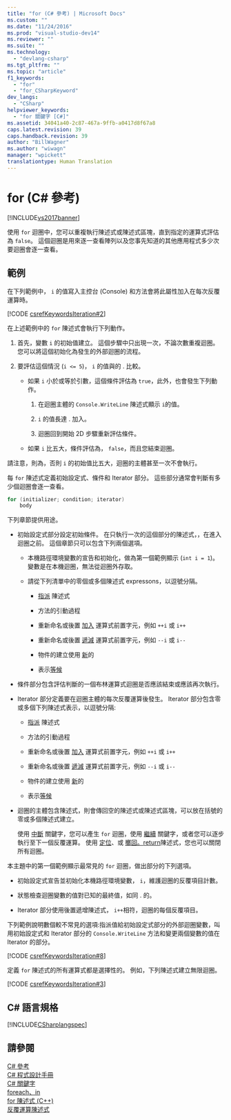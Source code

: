```yaml
---
title: "for (C# 參考) | Microsoft Docs"
ms.custom: ""
ms.date: "11/24/2016"
ms.prod: "visual-studio-dev14"
ms.reviewer: ""
ms.suite: ""
ms.technology: 
  - "devlang-csharp"
ms.tgt_pltfrm: ""
ms.topic: "article"
f1_keywords: 
  - "for"
  - "for_CSharpKeyword"
dev_langs: 
  - "CSharp"
helpviewer_keywords: 
  - "for 關鍵字 [C#]"
ms.assetid: 34041a40-2c87-467a-9ffb-a0417d8f67a8
caps.latest.revision: 39
caps.handback.revision: 39
author: "BillWagner"
ms.author: "wiwagn"
manager: "wpickett"
translationtype: Human Translation
---
```

# for (C# 參考)
[!INCLUDE[vs2017banner](../../../csharp/includes/vs2017banner.md)]

使用 `for` 迴圈中，您可以重複執行陳述式或陳述式區塊，直到指定的運算式評估為 `false`。  這個迴圈是用來逐一查看陣列以及您事先知道的其他應用程式多少次要迴圈會逐一查看。  
  
## 範例  
 在下列範例中， `i` 的值寫入主控台 \(Console\) 和方法會將此屬性加入在每次反覆運算時。  
  
 [!CODE [csrefKeywordsIteration#2](../CodeSnippet/VS_Snippets_VBCSharp/csrefKeywordsIteration#2)]  
  
 在上述範例中的 `for` 陳述式會執行下列動作。  
  
1.  首先，變數 `i` 的初始值建立。  這個步驟中只出現一次，不論次數重複迴圈。  您可以將這個初始化為發生的外部迴圈的流程。  
  
2.  要評估這個情況 \(`i <= 5`\)， `i` 的值與的 . 比較。  
  
    -   如果 `i` 小於或等於引數，這個條件評估為 `true`，此外，也會發生下列動作。  
  
        1.  在迴圈主體的 `Console.WriteLine` 陳述式顯示 `i`的值。  
  
        2.  `i` 的值長達 . 加入。  
  
        3.  迴圈回到開始 2D 步驟重新評估條件。  
  
    -   如果 `i` 比五大，條件評估為， `false`，而且您結束迴圈。  
  
 請注意，則為，否則 `i` 的初始值比五大，迴圈的主體甚至一次不會執行。  
  
 每 `for` 陳述式定義初始設定式、條件和 Iterator 部分。  這些部分通常會判斷有多少個迴圈會逐一查看。  
  
```c#  
for (initializer; condition; iterator)  
    body  
```  
  
 下列章節提供用途。  
  
-   初始設定式部分設定初始條件。  在只執行一次的這個部分的陳述式，，在進入迴圈之前。  這個章節只可以包含下列兩個選項。  
  
    -   本機路徑環境變數的宣告和初始化，做為第一個範例顯示 \(`int i = 1`\)。  變數是在本機迴圈，無法從迴圈外存取。  
  
    -   請從下列清單中的零個或多個陳述式 expressons，以逗號分隔。  
  
        -   [指派](../../../csharp/language-reference/operators/assignment-operator.md) 陳述式  
  
        -   方法的引動過程  
  
        -   重新命名或後置 [加入](../../../csharp/language-reference/operators/increment-operator.md) 運算式前置字元，例如 `++i` 或 `i++`  
  
        -   重新命名或後置 [遞減](../../../csharp/language-reference/operators/decrement-operator.md) 運算式前置字元，例如 `--i` 或 `i--`  
  
        -   物件的建立使用 [新](../../../csharp/language-reference/keywords/new-operator.md)的  
  
        -   表示[等候](../../../csharp/language-reference/keywords/await.md)  
  
-   條件部分包含評估判斷的一個布林運算式迴圈是否應該結束或應該再次執行。  
  
-   Iterator 部分定義要在迴圈主體的每次反覆運算後發生。  Iterator 部分包含零或多個下列陳述式表示，以逗號分隔:  
  
    -   [指派](../../../csharp/language-reference/operators/assignment-operator.md) 陳述式  
  
    -   方法的引動過程  
  
    -   重新命名或後置 [加入](../../../csharp/language-reference/operators/increment-operator.md) 運算式前置字元，例如 `++i` 或 `i++`  
  
    -   重新命名或後置 [遞減](../../../csharp/language-reference/operators/decrement-operator.md) 運算式前置字元，例如 `--i` 或 `i--`  
  
    -   物件的建立使用 [新](../../../csharp/language-reference/keywords/new-operator.md)的  
  
    -   表示[等候](../../../csharp/language-reference/keywords/await.md)  
  
-   迴圈的主體包含陳述式，則會傳回空的陳述式或陳述式區塊，可以放在括號的零或多個陳述式建立。  
  
     使用 [中斷](../../../csharp/language-reference/keywords/break.md) 關鍵字，您可以產生 `for` 迴圈，使用 [繼續](../../../csharp/language-reference/keywords/continue.md) 關鍵字，或者您可以逐步執行至下一個反覆運算。  使用 [定位](../../../csharp/language-reference/keywords/goto.md)、或 [擲回。](../../../csharp/language-reference/keywords/throw.md)[return](../../../csharp/language-reference/keywords/return.md)陳述式，您也可以關閉所有迴圈。  
  
 本主題中的第一個範例顯示最常見的 `for` 迴圈，做出部分的下列選項。  
  
-   初始設定式宣告並初始化本機路徑環境變數， `i`，維護迴圈的反覆項目計數。  
  
-   狀態檢查迴圈變數的值對已知的最終值，如同 . 的。  
  
-   Iterator 部分使用後置遞增陳述式， `i++`相符，迴圈的每個反覆項目。  
  
 下列範例說明數個較不常見的選項:指派值給初始設定式部分的外部迴圈變數，叫用初始設定式和 Iterator 部分的 `Console.WriteLine` 方法和變更兩個變數的值在 Iterator 的部分。  
  
 [!CODE [csrefKeywordsIteration#8](../CodeSnippet/VS_Snippets_VBCSharp/csrefKeywordsIteration#8)]  
  
 定義 `for` 陳述式的所有運算式都是選擇性的。  例如，下列陳述式建立無限迴圈。  
  
 [!CODE [csrefKeywordsIteration#3](../CodeSnippet/VS_Snippets_VBCSharp/csrefKeywordsIteration#3)]  
  
## C\# 語言規格  
 [!INCLUDE[CSharplangspec](../../../csharp/language-reference/keywords/includes/csharplangspec_md.md)]  
  
## 請參閱  
 [C\# 參考](../../../csharp/language-reference/index.md)   
 [C\# 程式設計手冊](../../../csharp/programming-guide/index.md)   
 [C\# 關鍵字](../../../csharp/language-reference/keywords/index.md)   
 [foreach、in](../../../csharp/language-reference/keywords/foreach-in.md)   
 [for 陳述式 \(C\+\+\)](/visual-cpp/cpp/for-statement-cpp)   
 [反覆運算陳述式](../../../csharp/language-reference/keywords/iteration-statements.md)